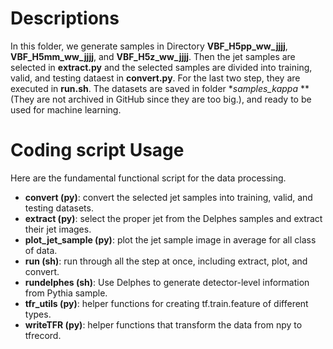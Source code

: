 # Descriptions
In this folder, we generate samples in Directory **VBF_H5pp_ww_jjjj**, **VBF_H5mm_ww_jjjj**, and **VBF_H5z_ww_jjjj**. Then the jet samples are selected in **extract.py** and the selected samples are divided into training, valid, and testing dataest in **convert.py**. For the last two step, they are executed in **run.sh**. The datasets are saved in folder **samples_kappa* ** (They are not archived in GitHub since they are too big.), and ready to be used for machine learning.

# Coding script Usage
Here are the fundamental functional script for the data processing. 
* **convert (py)**: convert the selected jet samples into training, valid, and testing datasets.
* **extract (py)**: select the proper jet from the Delphes samples and extract their jet images.
* **plot_jet_sample (py)**: plot the jet sample image in average for all class of data.
* **run (sh)**: run through all the step at once, including extract, plot, and convert.
* **rundelphes (sh)**: Use Delphes to generate detector-level information from Pythia sample.
* **tfr_utils (py)**: helper functions for creating tf.train.feature of different types. 
* **writeTFR (py)**: helper functions that transform the data from npy to tfrecord.



